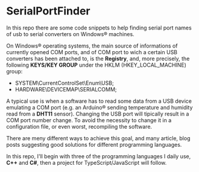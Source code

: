 # SerialPortFinder

In this repo there are some code snippets to help finding serial port names of usb to serial converters on Windows&reg; machines. 

On Windows&reg; operating systems, the main source of informations of currently opened COM ports, and of COM port to wich a certain USB converters has been attached to, is the **Registry**, and, more precisely, the following **KEYS/KEY GROUP** under the HKLM (HKEY_LOCAL_MACHINE) group:

- SYSTEM\\CurrentControlSet\\Enum\\USB;
- HARDWARE\\DEVICEMAP\\SERIALCOMM;

A typical use is when a software has to read some data from a USB device emulating a COM port (e.g. an Arduino&reg; sending temperature and humidity read from a **DHT11** sensor). Changing the USB port will tipically result in a COM port number change. To avoid the necessity to change it in a configuration file, or even worst, recompiling the software.

There are meny different ways to achieve this goal, and many article, blog posts suggesting good solutions for different programming languages.

In this repo, I'll begin with three of the programming languages I daily use, **C++** and **C#**, then a project for TypeScript/JavaScript will follow.
